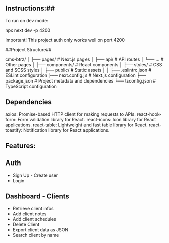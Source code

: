 ## Instructions:##

To run on dev mode:

npx next dev -p 4200

Important!
This project auth only works well on port 4200

##Project Structure##

cms-btrz/
│
├── pages/ # Next.js pages
│ ├── api/ # API routes
│ └── ... # Other pages
│
├── components/ # React components
│
├── styles/ # CSS and SCSS styles
│
├── public/ # Static assets
│
│
├── .eslintrc.json # ESLint configuration
├── next.config.js # Next.js configuration
├── package.json # Project metadata and dependencies
└── tsconfig.json # TypeScript configuration

## Dependencies

axios: Promise-based HTTP client for making requests to APIs.
react-hook-form: Form validation library for React.
react-icons: Icon library for React applications.
react-table: Lightweight and fast table library for React.
react-toastify: Notification library for React applications.

## Features:

## Auth

- Sign Up - Create user
- Login

## Dashboard - Clients

- Retrieve client infos
- Add client notes
- Add client schedules
- Delete Client
- Export client data as JSON
- Search client by name
